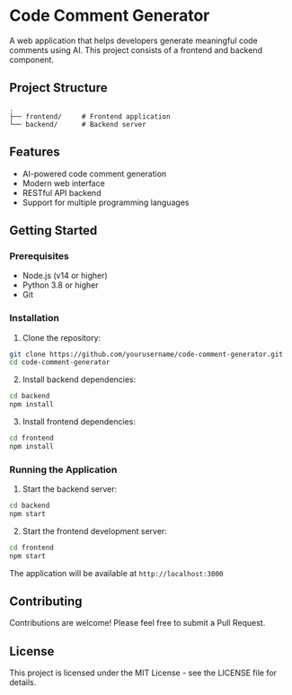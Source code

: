 # Code Comment Generator

A web application that helps developers generate meaningful code comments using AI. This project consists of a frontend and backend component.

## Project Structure

```
.
├── frontend/     # Frontend application
└── backend/      # Backend server
```

## Features

- AI-powered code comment generation
- Modern web interface
- RESTful API backend
- Support for multiple programming languages

## Getting Started

### Prerequisites

- Node.js (v14 or higher)
- Python 3.8 or higher
- Git

### Installation

1. Clone the repository:
```bash
git clone https://github.com/yourusername/code-comment-generator.git
cd code-comment-generator
```

2. Install backend dependencies:
```bash
cd backend
npm install
```

3. Install frontend dependencies:
```bash
cd frontend
npm install
```

### Running the Application

1. Start the backend server:
```bash
cd backend
npm start
```

2. Start the frontend development server:
```bash
cd frontend
npm start
```

The application will be available at `http://localhost:3000`

## Contributing

Contributions are welcome! Please feel free to submit a Pull Request.

## License

This project is licensed under the MIT License - see the LICENSE file for details. 
